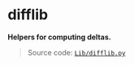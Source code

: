 # difflib

**Helpers for computing deltas.**

> Source code: [`Lib/difflib.py`](https://github.com/python/cpython/tree/3.12/Lib/difflib.py)